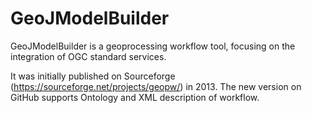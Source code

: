 # GeoJModelBuilder

GeoJModelBuilder is a geoprocessing workflow tool,  focusing on the integration of OGC standard services.

It was initially published on Sourceforge (https://sourceforge.net/projects/geopw/) in 2013. The new version on GitHub supports Ontology and XML description of workflow. 
